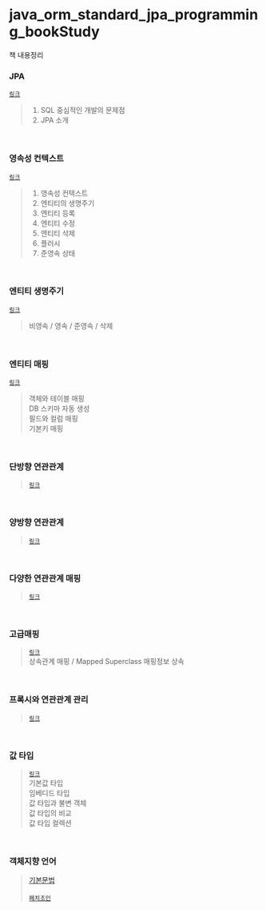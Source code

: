 # java_orm_standard_jpa_programming_bookStudy
책 내용정리

### JPA
[`링크`](https://github.com/Kim-Gyuri/java_orm_standard_jpa_programming_bookStudy/blob/main/JPA%20%EC%86%8C%EA%B0%9C.md) <br>
> 1. SQL 중심적인 개발의 문제점 <br>
> 2. JPA 소개

<br>

### 영속성 컨텍스트 
[`링크`](https://github.com/Kim-Gyuri/java_orm_standard_jpa_programming_bookStudy/blob/main/%EC%98%81%EC%86%8D%EC%84%B1%20%EC%BB%A8%ED%85%8D%EC%8A%A4%ED%8A%B8.md) <br>
> 1. 영속성 컨텍스트 <br>
> 2. 엔티티의 생명주기 <br>
> 3. 엔티티 등록 <br>
> 4. 엔티티 수정 <br>
> 5. 엔티티 삭제 <br>
> 6. 플러시 <br>
> 7. 준영속 상태 <br>

 <br>
 
### 엔티티 생명주기
[`링크`](https://github.com/Kim-Gyuri/java_orm_standard_jpa_programming_bookStudy/blob/main/%EC%97%94%ED%8B%B0%ED%8B%B0%20%EC%83%9D%EB%AA%85%EC%A3%BC%EA%B8%B0.md) <br>
> 비영속 / 영속 / 준영속 / 삭제

<br>

### 엔티티 매핑
[`링크`](https://github.com/Kim-Gyuri/java_orm_standard_jpa_programming_bookStudy/blob/main/%EC%97%94%ED%8B%B0%ED%8B%B0%20%EB%A7%A4%ED%95%91.md) <br>
> 객체와 테이블 매핑 <br>
> DB 스키마 자동 생성 <br>
> 필드와 컬럼 매핑 <br>
> 기본키 매핑 <br>

 <br>
 
### 단방향 연관관계
> [`링크`](https://github.com/Kim-Gyuri/java_orm_standard_jpa_programming_bookStudy/blob/main/%EB%8B%A8%EB%B0%A9%ED%96%A5%20%EC%97%B0%EA%B4%80%EA%B4%80%EA%B3%84.md) <br>

<br>

### 양방향 연관관계
> [`링크`](https://github.com/Kim-Gyuri/java_orm_standard_jpa_programming_bookStudy/blob/main/%EC%96%91%EB%B0%A9%ED%96%A5%20%EC%97%B0%EA%B4%80%EA%B4%80%EA%B3%84.md) <br>

<br>

### 다양한 연관관계 매핑
> [`링크`](https://github.com/Kim-Gyuri/java_orm_standard_jpa_programming_bookStudy/blob/main/%EB%8B%A4%EC%96%91%ED%95%9C%20%EC%97%B0%EA%B4%80%EA%B4%80%EA%B3%84%20%EB%A7%A4%ED%95%91.md) <br>

<br>

### 고급매핑
> [`링크`](https://github.com/Kim-Gyuri/java_orm_standard_jpa_programming_bookStudy/blob/main/%EA%B3%A0%EA%B8%89%EB%A7%A4%ED%95%91.md) <br>
> 상속관계 매핑 / Mapped Superclass 매핑정보 상속

<br>

### 프록시와 연관관계 관리
> [`링크`](https://github.com/Kim-Gyuri/java_orm_standard_jpa_programming_bookStudy/blob/main/%ED%94%84%EB%A1%9D%EC%8B%9C%EC%99%80%20%EC%97%B0%EA%B4%80%EA%B4%80%EA%B3%84%20%EA%B4%80%EB%A6%AC.md) <br>

<br>

### 값 타입
> [`링크`](https://github.com/Kim-Gyuri/java_orm_standard_jpa_programming_bookStudy/blob/main/%EA%B0%92%20%ED%83%80%EC%9E%85.md) <br>
> 기본값 타입<br>
> 임베디드 타입<br>
> 값 타입과 불변 객체<br>
> 값 타입의 비교<br>
> 값 타입 컬렉션<br>

<br>

### 객체지향 언어
> [기본문법](https://github.com/Kim-Gyuri/java_orm_standard_jpa_programming_bookStudy/blob/main/%EA%B0%9D%EC%B2%B4%EC%A7%80%ED%96%A5%20%EC%BF%BC%EB%A6%AC%20%EC%96%B8%EC%96%B4.md) <br>
> <br>
> [`페치조인`](https://github.com/Kim-Gyuri/java_orm_standard_jpa_programming_bookStudy/blob/main/%ED%8E%98%EC%B9%98%EC%A1%B0%EC%9D%B8.md) <br>
